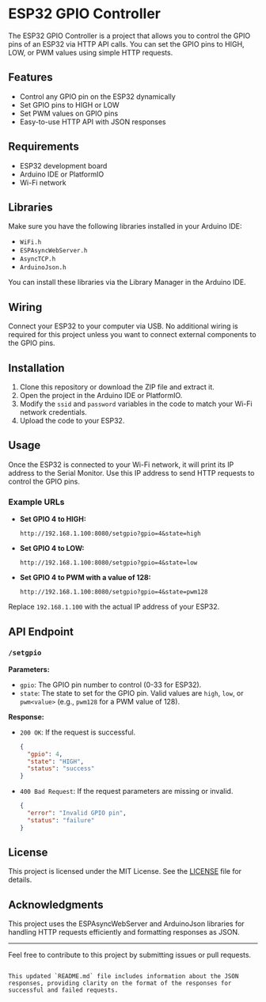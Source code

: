 
# ESP32 GPIO Controller

The ESP32 GPIO Controller is a project that allows you to control the GPIO pins of an ESP32 via HTTP API calls. You can set the GPIO pins to HIGH, LOW, or PWM values using simple HTTP requests.

## Features

- Control any GPIO pin on the ESP32 dynamically
- Set GPIO pins to HIGH or LOW
- Set PWM values on GPIO pins
- Easy-to-use HTTP API with JSON responses

## Requirements

- ESP32 development board
- Arduino IDE or PlatformIO
- Wi-Fi network

## Libraries

Make sure you have the following libraries installed in your Arduino IDE:

- `WiFi.h`
- `ESPAsyncWebServer.h`
- `AsyncTCP.h`
- `ArduinoJson.h`

You can install these libraries via the Library Manager in the Arduino IDE.

## Wiring

Connect your ESP32 to your computer via USB. No additional wiring is required for this project unless you want to connect external components to the GPIO pins.

## Installation

1. Clone this repository or download the ZIP file and extract it.
2. Open the project in the Arduino IDE or PlatformIO.
3. Modify the `ssid` and `password` variables in the code to match your Wi-Fi network credentials.
4. Upload the code to your ESP32.

## Usage

Once the ESP32 is connected to your Wi-Fi network, it will print its IP address to the Serial Monitor. Use this IP address to send HTTP requests to control the GPIO pins.

### Example URLs

- **Set GPIO 4 to HIGH:**
  ```
  http://192.168.1.100:8080/setgpio?gpio=4&state=high
  ```

- **Set GPIO 4 to LOW:**
  ```
  http://192.168.1.100:8080/setgpio?gpio=4&state=low
  ```

- **Set GPIO 4 to PWM with a value of 128:**
  ```
  http://192.168.1.100:8080/setgpio?gpio=4&state=pwm128
  ```

Replace `192.168.1.100` with the actual IP address of your ESP32.

## API Endpoint

### `/setgpio`

**Parameters:**

- `gpio`: The GPIO pin number to control (0-33 for ESP32).
- `state`: The state to set for the GPIO pin. Valid values are `high`, `low`, or `pwm<value>` (e.g., `pwm128` for a PWM value of 128).

**Response:**

- `200 OK`: If the request is successful.
  ```json
  {
    "gpio": 4,
    "state": "HIGH",
    "status": "success"
  }
  ```
- `400 Bad Request`: If the request parameters are missing or invalid.
  ```json
  {
    "error": "Invalid GPIO pin",
    "status": "failure"
  }
  ```

## License

This project is licensed under the MIT License. See the [LICENSE](LICENSE) file for details.

## Acknowledgments

This project uses the ESPAsyncWebServer and ArduinoJson libraries for handling HTTP requests efficiently and formatting responses as JSON.

---

Feel free to contribute to this project by submitting issues or pull requests.
```

This updated `README.md` file includes information about the JSON responses, providing clarity on the format of the responses for successful and failed requests.
